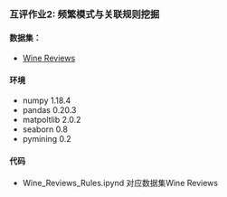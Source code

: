 ### 互评作业2: 频繁模式与关联规则挖掘

#### 数据集：

* [Wine Reviews](https://www.kaggle.com/zynicide/wine-reviews)

#### 环境

* numpy 1.18.4
* pandas 0.20.3
* matpoltlib 2.0.2
* seaborn 0.8
* pymining 0.2

#### 代码

* Wine_Reviews_Rules.ipynd 对应数据集Wine Reviews

